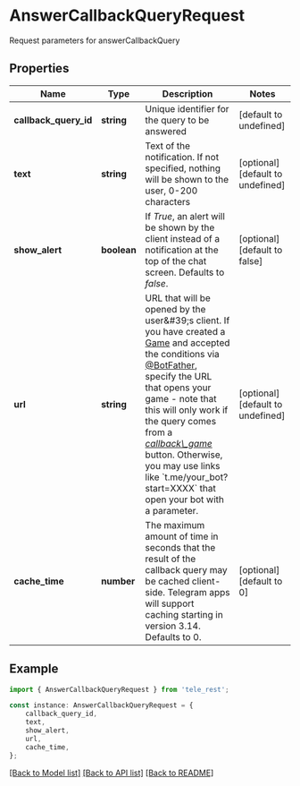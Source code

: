 # AnswerCallbackQueryRequest

Request parameters for answerCallbackQuery

## Properties

Name | Type | Description | Notes
------------ | ------------- | ------------- | -------------
**callback_query_id** | **string** | Unique identifier for the query to be answered | [default to undefined]
**text** | **string** | Text of the notification. If not specified, nothing will be shown to the user, 0-200 characters | [optional] [default to undefined]
**show_alert** | **boolean** | If *True*, an alert will be shown by the client instead of a notification at the top of the chat screen. Defaults to *false*. | [optional] [default to false]
**url** | **string** | URL that will be opened by the user\&#39;s client. If you have created a [Game](https://core.telegram.org/bots/api/#game) and accepted the conditions via [@BotFather](https://t.me/botfather), specify the URL that opens your game - note that this will only work if the query comes from a [*callback\\_game*](https://core.telegram.org/bots/api/#inlinekeyboardbutton) button.    Otherwise, you may use links like &#x60;t.me/your_bot?start&#x3D;XXXX&#x60; that open your bot with a parameter. | [optional] [default to undefined]
**cache_time** | **number** | The maximum amount of time in seconds that the result of the callback query may be cached client-side. Telegram apps will support caching starting in version 3.14. Defaults to 0. | [optional] [default to 0]

## Example

```typescript
import { AnswerCallbackQueryRequest } from 'tele_rest';

const instance: AnswerCallbackQueryRequest = {
    callback_query_id,
    text,
    show_alert,
    url,
    cache_time,
};
```

[[Back to Model list]](../README.md#documentation-for-models) [[Back to API list]](../README.md#documentation-for-api-endpoints) [[Back to README]](../README.md)
